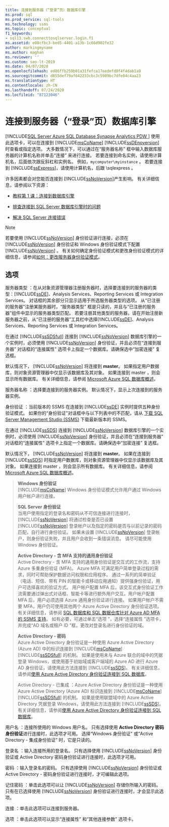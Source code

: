 ```yaml
---
title: 连接到服务器（“登录”页）数据库引擎
ms.prod: sql
ms.prod_service: sql-tools
ms.technology: ssms
ms.topic: conceptual
f1_keywords:
- sql13.swb.connecttosqlserver.login.f1
ms.assetid: e08cfbc3-bed5-4401-a13b-1c66d902fe32
author: markingmyname
ms.author: maghan
ms.reviewer: ''
ms.custom: seo-lt-2019
ms.date: 04/07/2020
ms.openlocfilehash: ed86ffb259b01a31fefca17eedefd8f4f4dab1a9
ms.sourcegitcommit: d855def79af642233cbc3c5909bc7dfe04c4aa23
ms.translationtype: HT
ms.contentlocale: zh-CN
ms.lasthandoff: 07/24/2020
ms.locfileid: "87123046"
---
```

# <a name="connect-to-server-login-page-database-engine"></a>连接到服务器（“登录”页）数据库引擎

[!INCLUDE[SQL Server Azure SQL Database Synapse Analytics PDW ](../../includes/applies-to-version/sql-asdb-asdbmi-asa-pdw.md)]
使用此选项卡，可以在连接到 [!INCLUDE[msCoName](../../includes/msconame_md.md)] [!INCLUDE[ssDEnoversion](../../includes/ssdenoversion_md.md)] 时查看或指定选项。 大多数情况下，可以通过在“服务器名称”  框中输入数据库服务器的计算机名称并单击“连接”  来进行连接。 若要连接到命名实例，请使用计算机名，后面依次跟反斜杠和实例名。 例如，`mycomputer\myinstance` 。 若要连接到 [!INCLUDE[ssExpress](../../includes/ssexpress_md.md)]，请使用计算机名，后跟 \sqlexpress  。

许多因素都会对您能否连接到 [!INCLUDE[ssNoVersion](../../includes/ssnoversion-md.md)]产生影响。 有关详细信息，请参阅以下资源：

- [教程第 1 课：连接到数据库引擎](../../relational-databases/lesson-1-connecting-to-the-database-engine.md)

- [排查连接到 SQL Server 数据库引擎时的问题](../../database-engine/configure-windows/troubleshoot-connecting-to-the-sql-server-database-engine.md)  

- [解决 SQL Server 连接错误](https://support.microsoft.com/help/4009936/solving-connectivity-errors-to-sql-server)

> [!NOTE]
> 若要使用 [!INCLUDE[ssNoVersion](../../includes/ssnoversion-md.md)] 身份验证进行连接，必须在 [!INCLUDE[ssNoVersion](../../includes/ssnoversion-md.md)] 身份验证和 Windows 身份验证模式下配置 [!INCLUDE[ssNoVersion](../../includes/ssnoversion-md.md)] 。 有关如何确定身份验证模式和更改身份验证模式的详细信息，请参阅[如何：更改服务器身份验证模式](../../database-engine/configure-windows/change-server-authentication-mode.md)。  

## <a name="options"></a>选项

服务器类型  ：在从对象资源管理器注册服务器时，选择要连接到的服务器的类型：[!INCLUDE[ssDE](../../includes/ssde_md.md)]、Analysis Services、Reporting Services 或 Integration Services。 对话框的其余部分只显示适用于所选服务器类型的选项。 从“已注册的服务器”注册某服务器时，“服务器类型”  框是只读的，并且与“已注册的服务器”组件中显示的服务器类型匹配。 若要注册其他类型的服务器，请在开始注册新服务器之前，从“已注册的服务器”工具栏中选择[!INCLUDE[ssDE](../../includes/ssde_md.md)]、Analysis Services、Reporting Services 或 Integration Services。

在通过 [!INCLUDE[ssSDSfull](../../includes/sssdsfull-md.md)] 连接到 [!INCLUDE[ssNoVersion](../../includes/ssnoversion-md.md)] 数据库引擎的一个实例时，必须使用 [!INCLUDE[ssNoVersion](../../includes/ssnoversion-md.md)] 身份验证，并且必须在“连接到服务器”  对话框的“连接属性”  选项卡上指定一个数据库。请确保选中“加密连接”  复选框。

默认情况下， [!INCLUDE[ssNoVersion](../../includes/ssnoversion-md.md)] 将连接到 **master**。 如果指定用户数据库，则对象资源管理器中仅显示该数据库及其对象。 如果连接到 master  ，则会显示所有数据库。 有关详细信息，请参阅 [Microsoft Azure SQL 数据库概述](/azure/sql-database/sql-database-technical-overview/)。

服务器名称  ：选择要连接到的服务器实例。 默认情况下，显示上次连接到的服务器实例。  

身份验证  ：当前版本的 SSMS 在连接到 [!INCLUDE[ssDE](../../includes/ssde_md.md)] 实例时提供五种身份验证模式。 如果你的“身份验证”对话框中与以下列表中的不匹配，请从 [下载 SQL Server Management Studio (SSMS)](../download-sql-server-management-studio-ssms.md) 下载最新版本的 SSMS。

在通过 [!INCLUDE[ssSDS](../../includes/sssds-md.md)] 连接到 [!INCLUDE[ssNoVersion](../../includes/ssnoversion-md.md)] 数据库引擎的一个实例时，必须使用 [!INCLUDE[ssNoVersion](../../includes/ssnoversion-md.md)] 身份验证，并且必须在“连接到服务器”  对话框的“连接属性”  选项卡上指定一个数据库。请确保选中“加密连接”  复选框。

默认情况下， [!INCLUDE[ssNoVersion](../../includes/ssnoversion-md.md)] 将连接到 **master**。 如果在连接到 [!INCLUDE[ssSDS](../../includes/sssds-md.md)] 时指定用户数据库，则对象资源管理器中仅显示该数据库及其对象。 如果连接到 master  ，则会显示所有数据库。 有关详细信息，请参阅 [Microsoft Azure SQL 数据库概述](/azure/sql-database/sql-database-technical-overview/)。

> **Windows 身份验证**  
> [!INCLUDE[msCoName](../../includes/msconame_md.md)] Windows 身份验证模式允许用户通过 Windows 用户帐户进行连接。  
>
> **SQL Server 身份验证**  
> 当用户使用指定的登录名和密码从不可信连接进行连接时， [!INCLUDE[ssNoVersion](../../includes/ssnoversion-md.md)] 将通过检查是否已设置 [!INCLUDE[ssNoVersion](../../includes/ssnoversion-md.md)] 登录帐户以及指定的密码是否与以前记录的密码匹配，自行进行身份验证。 如果未设置 [!INCLUDE[ssNoVersion](../../includes/ssnoversion-md.md)] 登录帐户，则身份验证失败，并且用户会收到一条错误消息。 请尽可能使用 Windows 身份验证。  
>
> **Active Directory - 含 MFA 支持的通用身份验证**  
> Active Directory - 含 MFA 支持的通用身份验证是交互式的工作流，支持 Azure 多重身份验证 (MFA)。 Azure MFA 可满足用户简单登录过程的需求，同时可帮助保护数据访问权限和应用程序。 通过一系列的简单验证（电话、短信、带有 PIN 的智能卡或移动应用通知）提供强身份验证，用户可选择喜欢的验证方式。 用户帐户配置 MFA 后，该交互式身份验证工作流需要通过弹出式对话框、智能卡等进行额外用户交互。用户帐户配置 MFA 后，用户必须选择 Azure 通用身份验证进行连接。 如果用户帐户不需要 MFA，用户仍可使用其他两个 Azure Active Directory 身份验证选项。 有关详细信息，请参阅 [SQL 数据库和 SQL 数据仓库针对 Azure AD MFA 的 SSMS 支持](https://azure.microsoft.com/documentation/articles/sql-database-ssms-mfa-authentication/)。 如有必要，可通过单击“选项  ”，选择“连接属性  ”选项卡，并完成“AD 域名或租户 ID  ”框，更改对登录名进行身份验证的域。
>
> **Active Directory - 密码**  
> Azure Active Directory 身份验证是一种使用 Azure Active Directory (Azure AD) 中的标识连接到 [!INCLUDE[msCoName](../../includes/msconame_md.md)][!INCLUDE[ssSDSfull](../../includes/sssdsfull-md.md)] 的机制。  如果是使用未与 Azure 联合的域中的凭据登录 Windows，或使用基于初始域或客户端域的 Azure AD 进行 Azure AD 身份验证，请使用此方法连接到 [!INCLUDE[ssSDS](../../includes/sssds-md.md)]。 有关详细信息，请参阅[使用 Azure Active Directory 身份验证连接到 SQL 数据库](https://azure.microsoft.com/documentation/articles/sql-database-aad-authentication/)。  
>
> Active Directory - 已集成  ：Azure Active Directory 身份验证是一种使用 Azure Active Directory (Azure AD) 标识连接到 [!INCLUDE[msCoName](../../includes/msconame_md.md)][!INCLUDE[ssSDSfull](../../includes/sssdsfull-md.md)] 的机制。 如果是使用联盟域中的 Azure Active Directory 凭据登录 Windows，请使用此方法连接到 [!INCLUDE[ssSDS](../../includes/sssds-md.md)]。 有关详细信息，请参阅[使用 Azure Active Directory 身份验证连接到 SQL 数据库](https://azure.microsoft.com/documentation/articles/sql-database-aad-authentication/)。  
  
用户名  ：连接所使用的 Windows 用户名。 只有选择使用 **Active Directory 密码身份验证**进行连接时，此选项才可用。 选择“Windows 身份验证”  或“Active Directory - 集成身份验证”  时，它是只读的。

登录名  ：输入连接所用的登录名。 只有选择使用 [!INCLUDE[ssNoVersion](../../includes/ssnoversion-md.md)] 身份验证或 Active Directory 密码身份验证进行连接时，此选项才可用。

密码  ：输入登录名的密码。 只有选择使用 [!INCLUDE[ssNoVersion](../../includes/ssnoversion-md.md)] 身份验证或 Active Directory - 密码身份验证进行连接时，才可编辑此选项。

记住密码  ：单击此选项可以让 [!INCLUDE[ssNoVersion](../../includes/ssnoversion-md.md)] 存储你所输入的密码。 只有在已选择使用 [!INCLUDE[ssNoVersion](../../includes/ssnoversion-md.md)] 身份验证进行连接时，才会显示此选项。

连接  ：单击此选项可以连接到服务器。  

选项  ：单击此选项可以显示“连接属性”  和“其他连接参数”  选项卡。